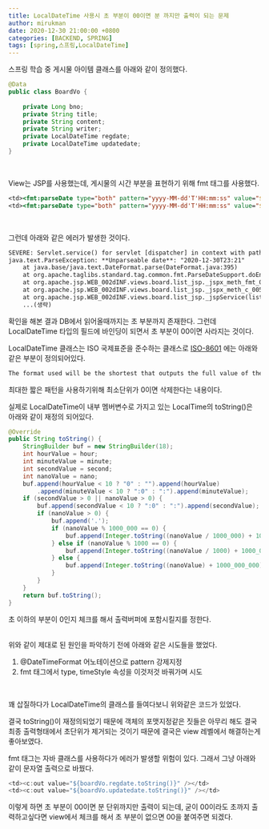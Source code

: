 ```yaml
---
title: LocalDateTime 사용시 초 부분이 00이면 분 까지만 출력이 되는 문제
author: mirukman
date: 2020-12-30 21:00:00 +0800
categories: [BACKEND, SPRING]
tags: [spring,스프링,LocalDateTime]
---
```


스프링 학습 중 게시물 아이템 클래스를 아래와 같이 정의했다. 

~~~ java
@Data
public class BoardVo {
    
    private Long bno;
    private String title;
    private String content;
    private String writer;
    private LocalDateTime regdate;
    private LocalDateTime updatedate;
}
~~~

<br>

View는 JSP를 사용했는데, 게시물의 시간 부분을 표현하기 위해 fmt 태그를 사용했다.

~~~ jsp
<td><fmt:parseDate type="both" pattern="yyyy-MM-dd'T'HH:mm:ss" value="${boardVo.regdate}" /></td>
<td><fmt:parseDate type="both" pattern="yyyy-MM-dd'T'HH:mm:ss" value="${boardVo.updatedate}" /></td>
~~~

<br>

그런데 아래와 같은 에러가 발생한 것이다.

~~~ txt
SEVERE: Servlet.service() for servlet [dispatcher] in context with path [] threw exception [javax.servlet.ServletException: javax.servlet.jsp.JspException: In &lt;parseDate&gt;, value attribute can not be parsed: "2020-12-30T23:21"] with root cause
java.text.ParseException: **Unparseable date**: "2020-12-30T23:21"
	at java.base/java.text.DateFormat.parse(DateFormat.java:395)
	at org.apache.taglibs.standard.tag.common.fmt.ParseDateSupport.doEndTag(ParseDateSupport.java:178)
	at org.apache.jsp.WEB_002dINF.views.board.list_jsp._jspx_meth_fmt_005fparseDate_005f0(list_jsp.java:890)
	at org.apache.jsp.WEB_002dINF.views.board.list_jsp._jspx_meth_c_005fforEach_005f0(list_jsp.java:745)
	at org.apache.jsp.WEB_002dINF.views.board.list_jsp._jspService(list_jsp.java:544)
	...(생략)
~~~

확인을 해본 결과 DB에서 읽어올때까지는 초 부분까지 존재한다. 그런데 LocalDateTime 타입의 필드에 바인딩이 되면서 초 부분이 00이면 사라지는 것이다.

LocalDateTime 클래스는 ISO 국제표준을 준수하는 클래스로 [ISO-8601](https://en.wikipedia.org/wiki/ISO_8601) 에는 아래와 같은 부분이 정의되어있다.

~~~ txt
The format used will be the shortest that outputs the full value of the time where the omitted parts are implied to be zero.
~~~

최대한 짧은 패턴을 사용하기위해 최소단위가 0이면 삭제한다는 내용이다.

실제로 LocalDateTime이 내부 멤버변수로 가지고 있는 LocalTime의 toString()은 아래와 같이 재정의 되어있다.

~~~ java
@Override
public String toString() {
	StringBuilder buf = new StringBuilder(18);
	int hourValue = hour;
	int minuteValue = minute;
	int secondValue = second;
	int nanoValue = nano;
	buf.append(hourValue < 10 ? "0" : "").append(hourValue)
		.append(minuteValue < 10 ? ":0" : ":").append(minuteValue);
	if (secondValue > 0 || nanoValue > 0) {
		buf.append(secondValue < 10 ? ":0" : ":").append(secondValue);
		if (nanoValue > 0) {
			buf.append('.');
			if (nanoValue % 1000_000 == 0) {
				buf.append(Integer.toString((nanoValue / 1000_000) + 1000).substring(1));
			} else if (nanoValue % 1000 == 0) {
				buf.append(Integer.toString((nanoValue / 1000) + 1000_000).substring(1));
			} else {
				buf.append(Integer.toString((nanoValue) + 1000_000_000).substring(1));
			}
		}
	}
	return buf.toString();
}
~~~

초 이하의 부분이 0인지 체크를 해서 출력버퍼에 포함시킬지를 정한다.

<br>
위와 같이 제대로 된 원인을 파악하기 전에 아래와 같은 시도들을 했었다.

1. @DateTimeFormat 어노테이션으로 pattern 강제지정
2. fmt 태그에서 type, timeStyle 속성을 이것저것 바꿔가며 시도

<br>

꽤 삽질하다가 LocalDateTime의 클래스를 들여다보니 위와같은 코드가 있었다.

결국 toString()이 재정의되었기 때문에 객체의 포맷지정같은 짓들은 아무리 해도 결국 최종 출력형태에서 초단위가 제거되는 것이기 때문에 결국은 view 레벨에서 해결하는게 좋아보였다.

fmt 태그는 자바 클래스를 사용하다가 에러가 발생할 위험이 있다. 그래서 그냥 아래와 같이 문자열 출력으로 바꿨다.

~~~ java
<td><c:out value="${boardVo.regdate.toString()}" /></td>
<td><c:out value="${boardVo.updatedate.toString()}" /></td>
~~~

이렇게 하면 초 부분이 00이면 분 단위까지만 출력이 되는데, 굳이 00이라도 초까지 출력하고싶다면 view에서 체크를 해서 초 부분이 없으면 00을 붙여주면 되겠다.
